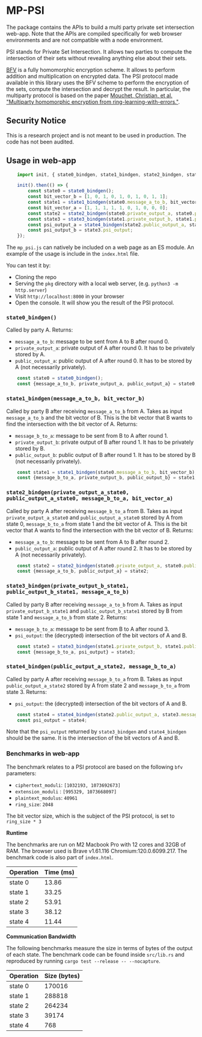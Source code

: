 # MP-PSI

The package contains the APIs to build a multi party private set intersection web-app. Note that the APIs are compiled specifically for web browser environments and are not compatible with a node environment.

PSI stands for Private Set Intersection. It allows two parties to compute the intersection of their sets without revealing anything else about their sets. 

[BFV](https://inferati.azureedge.net/docs/inferati-fhe-bfv.pdf) is a fully homomorphic encryption scheme. It allows to perform addition and multiplication on encrypted data. The PSI protocol made available in this library uses the BFV scheme to perform the encryption of the sets, compute the intersection and decrypt the result. In particular, the multiparty protocol is based on the paper [Mouchet, Christian, et al. "Multiparty homomorphic encryption from ring-learning-with-errors."](https://eprint.iacr.org/2020/304.pdf). 

## Security Notice

This is a research project and is not meant to be used in production. The code has not been audited.

## Usage in web-app

```js
    import init, { state0_bindgen, state1_bindgen, state2_bindgen, state3_bindgen, state4_bindgen } from "./mp_psi.js";

    init().then(() => {
        const state0 = state0_bindgen();        
        const bit_vector_b = [1, 0, 1, 0, 1, 0, 1, 0, 1, 1];
        const state1 = state1_bindgen(state0.message_a_to_b, bit_vector_b);
        const bit_vector_a = [1, 1, 1, 1, 1, 0, 1, 0, 0, 0];
        const state2 = state2_bindgen(state0.private_output_a, state0.public_output_a, state1.message_b_to_a, bit_vector_a);
        const state3 = state3_bindgen(state1.private_output_b, state1.public_output_b, state2.message_a_to_b);
        const psi_output_a = state4_bindgen(state2.public_output_a, state3.message_b_to_a);
        const psi_output_b = state3.psi_output;
    });
```

The `mp_psi.js` can natively be included on a web page as an ES module. An example of the usage is include in the `index.html` file. 

You can test it by:
- Cloning the repo 
- Serving the `pkg` directory with a local web server, (e.g. `python3 -m http.server`) 
- Visit `http://localhost:8000` in your browser
- Open the console. It will show you the result of the PSI protocol.

### `state0_bindgen()`

Called by party A. Returns:
- `message_a_to_b`: message to be sent from A to B after round 0.
- `private_output_a`: private output of A after round 0. It has to be privately stored by A.
- `public_output_a`: public output of A after round 0. It has to be stored by A (not necessarily privately).

```js
    const state0 = state0_bindgen();
    const {message_a_to_b, private_output_a, public_output_a} = state0;
```

### `state1_bindgen(message_a_to_b, bit_vector_b)`

Called by party B after receiving `message_a_to_b` from A. Takes as input `message_a_to_b` and the bit vector of B. This is the bit vector that B wants to find the intersection with the bit vector of A. Returns:
- `message_b_to_a`: message to be sent from B to A after round 1. 
- `private_output_b`: private output of B after round 1. It has to be privately stored by B.
- `public_output_b`: public output of B after round 1. It has to be stored by B (not necessarily privately).

```js
    const state1 = state1_bindgen(state0.message_a_to_b, bit_vector_b);
    const {message_b_to_a, private_output_b, public_output_b} = state1;
```

### `state2_bindgen(private_output_a_state0, public_output_a_state0, message_b_to_a, bit_vector_a)`

Called by party A after receiving `message_b_to_a` from B. Takes as input `private_output_a_state0` and `public_output_a_state0` stored by A from state 0, `message_b_to_a` from state 1 and the bit vector of A. This is the bit vector that A wants to find the intersection with the bit vector of B. Returns:

- `message_a_to_b`: message to be sent from A to B after round 2.
- `public_output_a`: public output of A after round 2. It has to be stored by A (not necessarily privately).

```js
    const state2 = state2_bindgen(state0.private_output_a, state0.public_output_a, state1.message_b_to_a, bit_vector_a);
    const {message_a_to_b, public_output_a} = state2;
```

### `state3_bindgen(private_output_b_state1, public_output_b_state1, message_a_to_b)`

Called by party B after receiving `message_a_to_b` from A. Takes as input `private_output_b_state1` and `public_output_b_state1` stored by B from state 1 and `message_a_to_b` from state 2. Returns:
- `message_b_to_a`: message to be sent from B to A after round 3.
- `psi_output`: the (decrypted) intersection of the bit vectors of A and B.

```js
    const state3 = state3_bindgen(state1.private_output_b, state1.public_output_b, state2.message_a_to_b);
    const {message_b_to_a, psi_output} = state3;
```

### `state4_bindgen(public_output_a_state2, message_b_to_a)`

Called by party A after receiving `message_b_to_a` from B. Takes as input `public_output_a_state2` stored by A from state 2 and `message_b_to_a` from state 3. Returns:
- `psi_output`: the (decrypted) intersection of the bit vectors of A and B.

```js
    const state4 = state4_bindgen(state2.public_output_a, state3.message_b_to_a);
    const psi_output = state4;
```

Note that the `psi_output` returned by `state3_bindgen` and `state4_bindgen` should be the same. It is the intersection of the bit vectors of A and B.

### Benchmarks in web-app

The benchmark relates to a PSI protocol are based on the following `bfv` parameters:

- `ciphertext_moduli`: `[1032193, 1073692673]`
- `extension_moduli` : `[995329, 1073668097]`
- `plaintext_modulus`: `40961`
- `ring_size`: `2048`

The bit vector size, which is the subject of the PSI protocol, is set to `ring_size * 3`

**Runtime**

The benchmarks are run on M2 Macbook Pro with 12 cores and 32GB of RAM. The browser used is Brave v1.61.116 Chromium:120.0.6099.217. The benchmark code is also part of `index.html`.

| Operation | Time (ms) |
| ---       | ---       |
| state 0   | 13.86     |
| state 1   | 33.25     |
| state 2   | 53.91     |
| state 3   | 38.12     |
| state 4   | 11.44     |

**Communication Bandwidth**

The following benchmarks measure the size in terms of bytes of the output of each state. The benchmark code can be found inside `src/lib.rs` and reproduced by running `cargo test --release -- --nocapture`.

| Operation | Size (bytes) |
| ---       | ---          |
| state 0   | 170016       |
| state 1   | 288818       |
| state 2   | 264234       |
| state 3   | 39174        |
| state 4   | 768          |